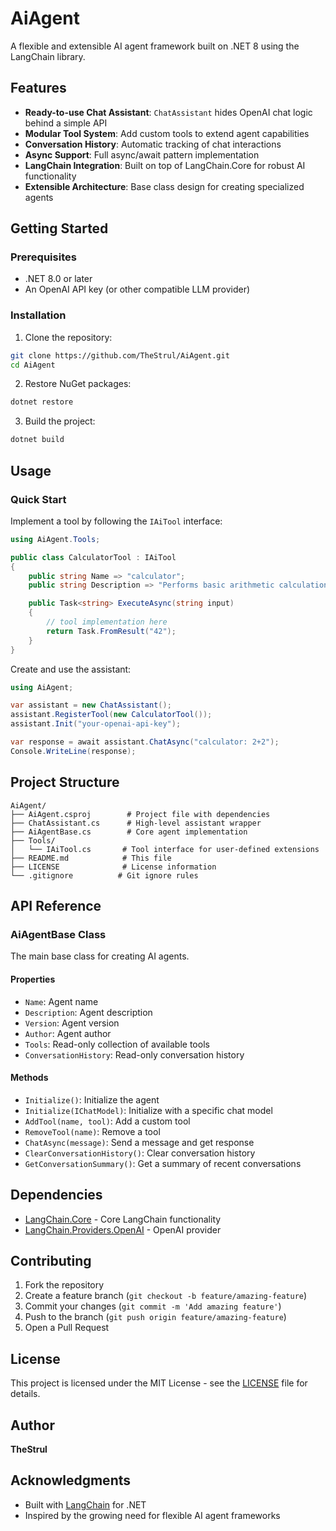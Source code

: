 # AiAgent

A flexible and extensible AI agent framework built on .NET 8 using the LangChain library.

## Features

- **Ready-to-use Chat Assistant**: `ChatAssistant` hides OpenAI chat logic behind a simple API
- **Modular Tool System**: Add custom tools to extend agent capabilities
- **Conversation History**: Automatic tracking of chat interactions
- **Async Support**: Full async/await pattern implementation
- **LangChain Integration**: Built on top of LangChain.Core for robust AI functionality
- **Extensible Architecture**: Base class design for creating specialized agents

## Getting Started

### Prerequisites

- .NET 8.0 or later
- An OpenAI API key (or other compatible LLM provider)

### Installation

1. Clone the repository:
```bash
git clone https://github.com/TheStrul/AiAgent.git
cd AiAgent
```

2. Restore NuGet packages:
```bash
dotnet restore
```

3. Build the project:
```bash
dotnet build
```

## Usage

### Quick Start

Implement a tool by following the `IAiTool` interface:

```csharp
using AiAgent.Tools;

public class CalculatorTool : IAiTool
{
    public string Name => "calculator";
    public string Description => "Performs basic arithmetic calculations";

    public Task<string> ExecuteAsync(string input)
    {
        // tool implementation here
        return Task.FromResult("42");
    }
}
```

Create and use the assistant:

```csharp
using AiAgent;

var assistant = new ChatAssistant();
assistant.RegisterTool(new CalculatorTool());
assistant.Init("your-openai-api-key");

var response = await assistant.ChatAsync("calculator: 2+2");
Console.WriteLine(response);
```

## Project Structure

```
AiAgent/
├── AiAgent.csproj        # Project file with dependencies
├── ChatAssistant.cs      # High-level assistant wrapper
├── AiAgentBase.cs        # Core agent implementation
├── Tools/
│   └── IAiTool.cs       # Tool interface for user-defined extensions
├── README.md            # This file
├── LICENSE              # License information
└── .gitignore          # Git ignore rules
```

## API Reference

### AiAgentBase Class

The main base class for creating AI agents.

#### Properties
- `Name`: Agent name
- `Description`: Agent description
- `Version`: Agent version
- `Author`: Agent author
- `Tools`: Read-only collection of available tools
- `ConversationHistory`: Read-only conversation history

#### Methods
- `Initialize()`: Initialize the agent
- `Initialize(IChatModel)`: Initialize with a specific chat model
- `AddTool(name, tool)`: Add a custom tool
- `RemoveTool(name)`: Remove a tool
- `ChatAsync(message)`: Send a message and get response
- `ClearConversationHistory()`: Clear conversation history
- `GetConversationSummary()`: Get a summary of recent conversations

## Dependencies

 - [LangChain.Core](https://www.nuget.org/packages/LangChain.Core/) - Core LangChain functionality
 - [LangChain.Providers.OpenAI](https://www.nuget.org/packages/LangChain.Providers.OpenAI/) - OpenAI provider

## Contributing

1. Fork the repository
2. Create a feature branch (`git checkout -b feature/amazing-feature`)
3. Commit your changes (`git commit -m 'Add amazing feature'`)
4. Push to the branch (`git push origin feature/amazing-feature`)
5. Open a Pull Request

## License

This project is licensed under the MIT License - see the [LICENSE](LICENSE) file for details.

## Author

**TheStrul**

## Acknowledgments

- Built with [LangChain](https://github.com/tryAGI/LangChain) for .NET
- Inspired by the growing need for flexible AI agent frameworks
